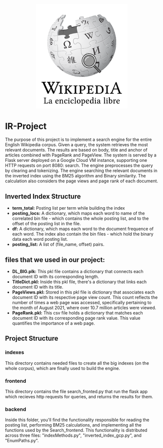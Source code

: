 <div style="display: flex; justify-content: center;">
    <img src="backend/Wikipedia_Search.gif" width="300">
</div>

# IR-Project

The purpose of this project is to implement a search engine for the entire English Wikipedia corpus. Given a query, the system retrieves the most relevant documents. The results are based on body, title and anchor of articles combined with PageRank and PageView. The system is served by a Flask server deployed on a Google Cloud VM instance, supporting one HTTP requests on port 8080: search. The engine preprocesses the query by clearing and tokenizing. The engine searching the relevant documents in the inverted index using the BM25 algorithm and Binary similarity. The calculation also considers the page views and page rank of each document.

## Inverted Index Structure

- **term_total:** Posting list per term while building the index
- **posting_locs:** A dictionary, which maps each word to name of the correlated bin file - which contains the whole posting list, and to the offset of the posting list in the file.
- **df:** A dictionary, which maps each word to the document frequence of each word. The index also contain the bin files - which hold the binary data each word posting list.
- **posting_list:** A list of (file_name, offset) pairs.

## files that we used in our project:

- **DL_BIG.plk:** This pkl file contains a dictionary that connects each document ID with its corresponding length.
- **TitleDict.pkl:** Inside this pkl file, there's a dictionary that links each document ID with its title.
- **PageViews.pkl:** Stored in this pkl file is dictionary that associates each document ID with its respective page view count. This count reflects the number of times a web page was accessed, specifically pertaining to the month of August 2021, where over 10.7 million articles were viewed.
- **PageRank.pkl:** This csv file holds a dictionary that matches each document ID with its corresponding page rank value. This value quantifies the importance of a web page.

## Project Structure
### indexes
This directory contains needed files to create all the big indexes (on the whole corpus), which are finally used to build the engine.

### frontend
This directory contains the file search_fronted.py that run the flask app which recieves http requests for queries, and returns the results for them.

### backend
Inside this folder, you'll find the functionality responsible for reading the posting list, performing BM25 calculations, and implementing all the functions used by the Search_frontend. This functionality is distributed across three files: "indexMethods.py", "inverted_index_gcp.py", and "EnumPaths.py".
